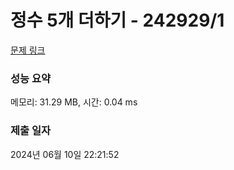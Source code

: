 # 정수 5개 더하기 - 242929/1 

[문제 링크](https://level.goorm.io/exam/242929/%EC%A0%95%EC%88%98-5%EA%B0%9C-%EB%8D%94%ED%95%98%EA%B8%B0/quiz/1) 

### 성능 요약

메모리: 31.29 MB, 시간: 0.04 ms

### 제출 일자

2024년 06월 10일 22:21:52

